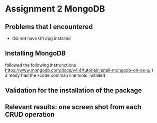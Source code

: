 # Assignment 2 MongoDB

## Problems that I encountered
 - did not have GNUpg installed

## Installing MongoDB
followed the following instrunctions 
https://www.mongodb.com/docs/v4.4/tutorial/install-mongodb-on-os-x/
I already had the xcode comman line tools installed 

## Validation for the installation of the package 

## Relevant results: one screen shot from each CRUD operation


